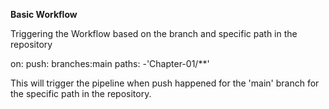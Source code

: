 **Basic Workflow**

Triggering the Workflow based on the branch and specific path in the repository

on:
  push:
    branches:main
    paths:
    -'Chapter-01/**'

This will trigger the pipeline when push happened for the 'main' branch for the specific path in the repository.
